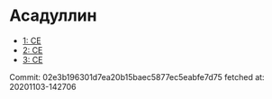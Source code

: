 # Асадуллин
- [1: CE](1.md)
- [2: CE](2.md)
- [3: CE](3.md)

Commit: 02e3b196301d7ea20b15baec5877ec5eabfe7d75
 fetched at: 20201103-142706
